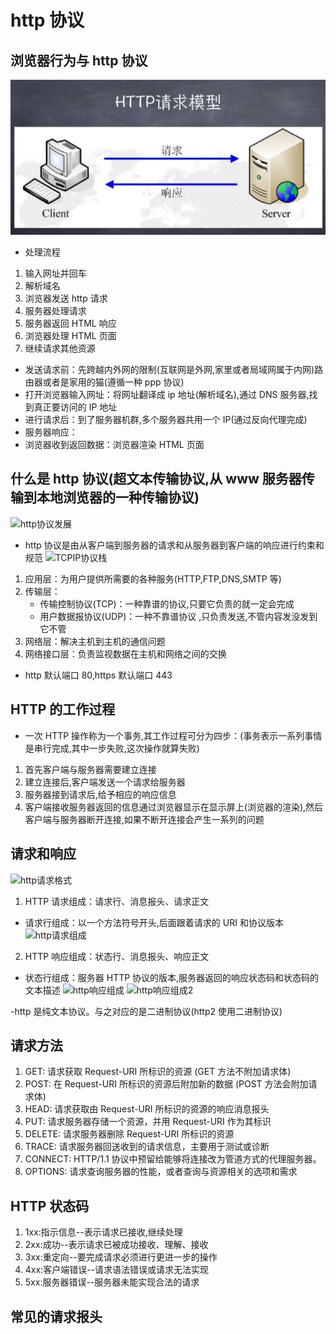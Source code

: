# http 协议

## 浏览器行为与 http 协议

![http请求模型](../images/http请求模型.png)

- 处理流程

1. 输入网址并回车
2. 解析域名
3. 浏览器发送 http 请求
4. 服务器处理请求
5. 服务器返回 HTML 响应
6. 浏览器处理 HTML 页面
7. 继续请求其他资源

- 发送请求前：先跨越内外网的限制(互联网是外网,家里或者局域网属于内网)路由器或者是家用的猫(遵循一种 ppp 协议)
- 打开浏览器输入网址：将网址翻译成 ip 地址(解析域名),通过 DNS 服务器,找到真正要访问的 IP 地址
- 进行请求后：到了服务器机群,多个服务器共用一个 IP(通过反向代理完成)
- 服务器响应：
- 浏览器收到返回数据：浏览器渲染 HTML 页面

## 什么是 http 协议(超文本传输协议,从 www 服务器传输到本地浏览器的一种传输协议)

![http协议发展](../iamges/http协议发展.png)

- http 协议是由从客户端到服务器的请求和从服务器到客户端的响应进行约束和规范
  ![TCPIP协议栈](../iamges/TCPIP协议栈.png)

1. 应用层：为用户提供所需要的各种服务(HTTP,FTP,DNS,SMTP 等)
2. 传输层：
   - 传输控制协议(TCP)：一种靠谱的协议,只要它负责的就一定会完成
   - 用户数据报协议(UDP)：一种不靠谱协议 ,只负责发送,不管内容发没发到它不管
3. 网络层：解决主机到主机的通信问题
4. 网络接口层：负责监视数据在主机和网络之间的交换

- http 默认端口 80,https 默认端口 443

## HTTP 的工作过程

- 一次 HTTP 操作称为一个事务,其工作过程可分为四步：(事务表示一系列事情是串行完成,其中一步失败,这次操作就算失败)

1. 首先客户端与服务器需要建立连接
2. 建立连接后,客户端发送一个请求给服务器
3. 服务器接到请求后,给予相应的响应信息
4. 客户端接收服务器返回的信息通过浏览器显示在显示屏上(浏览器的渲染),然后客户端与服务器断开连接,如果不断开连接会产生一系列的问题

## 请求和响应

![http请求格式](../iamges/http请求格式.png)

1. HTTP 请求组成：请求行、消息报头、请求正文

- 请求行组成：以一个方法符号开头,后面跟着请求的 URI 和协议版本
  ![http请求组成](../iamges/http请求组成.png)

2. HTTP 响应组成：状态行、消息报头、响应正文

- 状态行组成：服务器 HTTP 协议的版本,服务器返回的响应状态码和状态码的文本描述
  ![http响应组成](../iamges/http响应组成.png)
  ![http响应组成2](../iamges/http响应组成2.png)

-http 是纯文本协议。与之对应的是二进制协议(http2 使用二进制协议)

## 请求方法

1. GET: 请求获取 Request-URI 所标识的资源 (GET 方法不附加请求体)
2. POST: 在 Request-URI 所标识的资源后附加新的数据 (POST 方法会附加请求体)
3. HEAD: 请求获取由 Request-URI 所标识的资源的响应消息报头
4. PUT: 请求服务器存储一个资源，并用 Request-URI 作为其标识
5. DELETE: 请求服务器删除 Request-URI 所标识的资源
6. TRACE: 请求服务器回送收到的请求信息，主要用于测试或诊断
7. CONNECT: HTTP/1.1 协议中预留给能够将连接改为管道方式的代理服务器。
8. OPTIONS: 请求查询服务器的性能，或者查询与资源相关的选项和需求

## HTTP 状态码

1. 1xx:指示信息--表示请求已接收,继续处理
2. 2xx:成功--表示请求已被成功接收、理解、接收
3. 3xx:重定向--要完成请求必须进行更进一步的操作
4. 4xx:客户端错误--请求语法错误或请求无法实现
5. 5xx:服务器错误--服务器未能实现合法的请求

## 常见的请求报头
